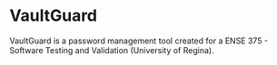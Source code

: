 # VaultGuard

VaultGuard is a password management tool created for a ENSE 375 - Software Testing and Validation (University of Regina). 
